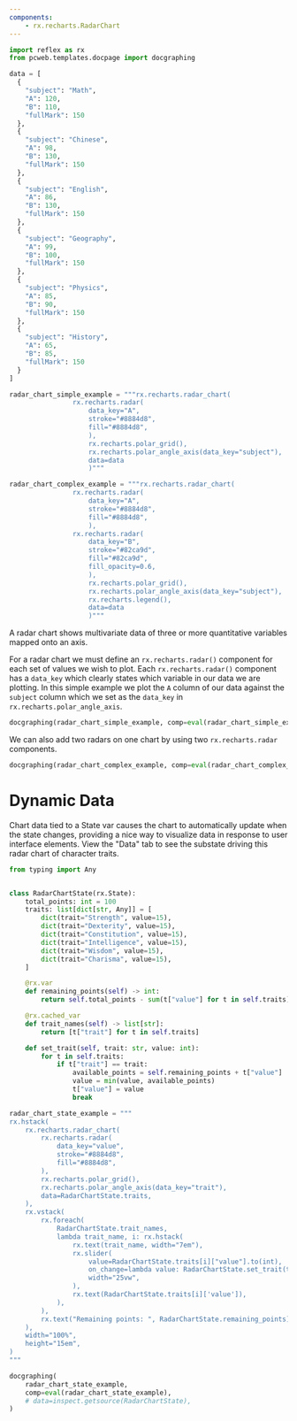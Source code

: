 ```yaml
---
components:
    - rx.recharts.RadarChart
---
```


```python exec
import reflex as rx
from pcweb.templates.docpage import docgraphing

data = [
  {
    "subject": "Math",
    "A": 120,
    "B": 110,
    "fullMark": 150
  },
  {
    "subject": "Chinese",
    "A": 98,
    "B": 130,
    "fullMark": 150
  },
  {
    "subject": "English",
    "A": 86,
    "B": 130,
    "fullMark": 150
  },
  {
    "subject": "Geography",
    "A": 99,
    "B": 100,
    "fullMark": 150
  },
  {
    "subject": "Physics",
    "A": 85,
    "B": 90,
    "fullMark": 150
  },
  {
    "subject": "History",
    "A": 65,
    "B": 85,
    "fullMark": 150
  }
]

radar_chart_simple_example = """rx.recharts.radar_chart(
                rx.recharts.radar(
                    data_key="A",
                    stroke="#8884d8",
                    fill="#8884d8",
                    ),
                    rx.recharts.polar_grid(),
                    rx.recharts.polar_angle_axis(data_key="subject"),
                    data=data
                    )"""

radar_chart_complex_example = """rx.recharts.radar_chart(
                rx.recharts.radar(
                    data_key="A",
                    stroke="#8884d8",
                    fill="#8884d8",
                    ),
                rx.recharts.radar(
                    data_key="B",
                    stroke="#82ca9d",
                    fill="#82ca9d",
                    fill_opacity=0.6,
                    ),
                    rx.recharts.polar_grid(),
                    rx.recharts.polar_angle_axis(data_key="subject"),
                    rx.recharts.legend(),
                    data=data
                    )"""

```

A radar chart shows multivariate data of three or more quantitative variables mapped onto an axis. 

For a radar chart we must define an `rx.recharts.radar()` component for each set of values we wish to plot. Each `rx.recharts.radar()` component has a `data_key` which clearly states which variable in our data we are plotting. In this simple example we plot the `A` column of our data against the `subject` column which we set as the `data_key` in `rx.recharts.polar_angle_axis`. 


```python eval
docgraphing(radar_chart_simple_example, comp=eval(radar_chart_simple_example),  data =  "data=" + str(data))
```

We can also add two radars on one chart by using two `rx.recharts.radar` components.

```python eval
docgraphing(radar_chart_complex_example, comp=eval(radar_chart_complex_example),  data =  "data=" + str(data))
```

# Dynamic Data

Chart data tied to a State var causes the chart to automatically update when the
state changes, providing a nice way to visualize data in response to user
interface elements. View the "Data" tab to see the substate driving this
radar chart of character traits.

```python exec
from typing import Any


class RadarChartState(rx.State):
    total_points: int = 100
    traits: list[dict[str, Any]] = [
        dict(trait="Strength", value=15),
        dict(trait="Dexterity", value=15),
        dict(trait="Constitution", value=15),
        dict(trait="Intelligence", value=15),
        dict(trait="Wisdom", value=15),
        dict(trait="Charisma", value=15),
    ]

    @rx.var
    def remaining_points(self) -> int:
        return self.total_points - sum(t["value"] for t in self.traits)

    @rx.cached_var
    def trait_names(self) -> list[str]:
        return [t["trait"] for t in self.traits]

    def set_trait(self, trait: str, value: int):
        for t in self.traits:
            if t["trait"] == trait:
                available_points = self.remaining_points + t["value"]
                value = min(value, available_points)
                t["value"] = value
                break

radar_chart_state_example = """
rx.hstack(
    rx.recharts.radar_chart(
        rx.recharts.radar(
            data_key="value",
            stroke="#8884d8",
            fill="#8884d8",
        ),
        rx.recharts.polar_grid(),
        rx.recharts.polar_angle_axis(data_key="trait"),
        data=RadarChartState.traits,
    ),
    rx.vstack(
        rx.foreach(
            RadarChartState.trait_names,
            lambda trait_name, i: rx.hstack(
                rx.text(trait_name, width="7em"),
                rx.slider(
                    value=RadarChartState.traits[i]["value"].to(int),
                    on_change=lambda value: RadarChartState.set_trait(trait_name, value),
                    width="25vw",
                ),
                rx.text(RadarChartState.traits[i]['value']),
            ),
        ),
        rx.text("Remaining points: ", RadarChartState.remaining_points),
    ),
    width="100%",
    height="15em",
)
"""
```

```python eval
docgraphing(
    radar_chart_state_example,
    comp=eval(radar_chart_state_example),
    # data=inspect.getsource(RadarChartState),
)
```